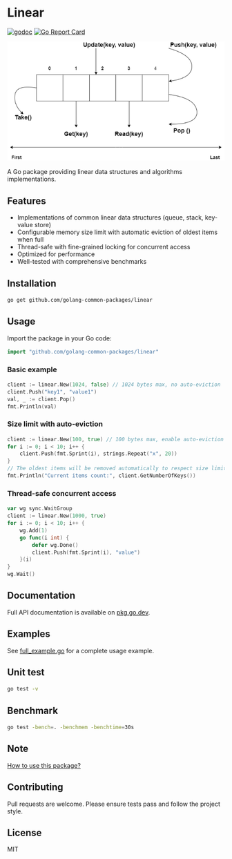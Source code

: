 # Linear

[![godoc](https://godoc.org/github.com/golang-common-packages/linear?status.svg)](https://pkg.go.dev/github.com/golang-common-packages/linear)
[![Go Report Card](https://goreportcard.com/badge/github.com/golang-common-packages/linear)](https://goreportcard.com/report/github.com/golang-common-packages/linear)

![Linear](images/linear.png)

A Go package providing linear data structures and algorithms implementations.

## Features
- Implementations of common linear data structures (queue, stack, key-value store)
- Configurable memory size limit with automatic eviction of oldest items when full
- Thread-safe with fine-grained locking for concurrent access
- Optimized for performance
- Well-tested with comprehensive benchmarks

## Installation
```bash
go get github.com/golang-common-packages/linear
```

## Usage
Import the package in your Go code:
```go
import "github.com/golang-common-packages/linear"
```

### Basic example
```go
client := linear.New(1024, false) // 1024 bytes max, no auto-eviction
client.Push("key1", "value1")
val, _ := client.Pop()
fmt.Println(val)
```

### Size limit with auto-eviction
```go
client := linear.New(100, true) // 100 bytes max, enable auto-eviction
for i := 0; i < 10; i++ {
    client.Push(fmt.Sprint(i), strings.Repeat("x", 20))
}
// The oldest items will be removed automatically to respect size limit
fmt.Println("Current items count:", client.GetNumberOfKeys())
```

### Thread-safe concurrent access
```go
var wg sync.WaitGroup
client := linear.New(1000, true)
for i := 0; i < 10; i++ {
    wg.Add(1)
    go func(i int) {
        defer wg.Done()
        client.Push(fmt.Sprint(i), "value")
    }(i)
}
wg.Wait()
```


## Documentation
Full API documentation is available on [pkg.go.dev](https://pkg.go.dev/github.com/golang-common-packages/linear).

## Examples
See [full_example.go](example/full_example.go) for a complete usage example.

## Unit test
```bash
go test -v
```

## Benchmark
```bash
go test -bench=. -benchmem -benchtime=30s
```

## Note
[How to use this package?](https://github.com/golang-common-packages/storage)

## Contributing
Pull requests are welcome. Please ensure tests pass and follow the project style.

## License
MIT
